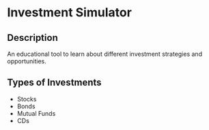 # Investment Simulator

## Description
An educational tool to learn about different investment strategies and opportunities.

## Types of Investments
- Stocks
- Bonds
- Mutual Funds
- CDs